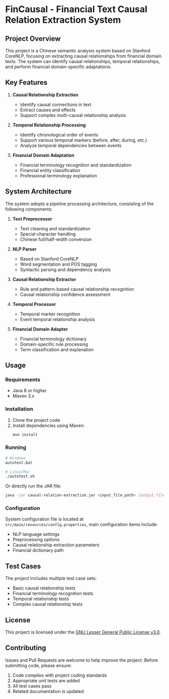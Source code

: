 # FinCausal - Financial Text Causal Relation Extraction System

## Project Overview

This project is a Chinese semantic analysis system based on Stanford CoreNLP, focusing on extracting causal relationships from financial domain texts. The system can identify causal relationships, temporal relationships, and perform financial domain-specific adaptations.

## Key Features

1. **Causal Relationship Extraction**
   - Identify causal connections in text
   - Extract causes and effects
   - Support complex multi-causal relationship analysis

2. **Temporal Relationship Processing**
   - Identify chronological order of events
   - Support various temporal markers (before, after, during, etc.)
   - Analyze temporal dependencies between events

3. **Financial Domain Adaptation**
   - Financial terminology recognition and standardization
   - Financial entity classification
   - Professional terminology explanation

## System Architecture

The system adopts a pipeline processing architecture, consisting of the following components:

1. **Text Preprocessor**
   - Text cleaning and standardization
   - Special character handling
   - Chinese full/half-width conversion

2. **NLP Parser**
   - Based on Stanford CoreNLP
   - Word segmentation and POS tagging
   - Syntactic parsing and dependency analysis

3. **Causal Relationship Extractor**
   - Rule and pattern-based causal relationship recognition
   - Causal relationship confidence assessment

4. **Temporal Processor**
   - Temporal marker recognition
   - Event temporal relationship analysis

5. **Financial Domain Adapter**
   - Financial terminology dictionary
   - Domain-specific rule processing
   - Term classification and explanation

## Usage

### Requirements
- Java 8 or higher
- Maven 3.x

### Installation
1. Clone the project code
2. Install dependencies using Maven:
   ```bash
   mvn install
   ```

### Running
```bash
# Windows
autotest.bat

# Linux/Mac
./autotest.sh
```

Or directly run the JAR file:
```bash
java -jar causal-relation-extraction.jar <input_file_path> [output_file_path]
```

### Configuration
System configuration file is located at `src/main/resources/config.properties`, main configuration items include:
- NLP language settings
- Preprocessing options
- Causal relationship extraction parameters
- Financial dictionary path

## Test Cases

The project includes multiple test case sets:
- Basic causal relationship tests
- Financial terminology recognition tests
- Temporal relationship tests
- Complex causal relationship tests

## License

This project is licensed under the [GNU Lesser General Public License v3.0](https://www.gnu.org/licenses/lgpl-3.0.html).

## Contributing

Issues and Pull Requests are welcome to help improve the project. Before submitting code, please ensure:
1. Code complies with project coding standards
2. Appropriate unit tests are added
3. All test cases pass
4. Related documentation is updated
